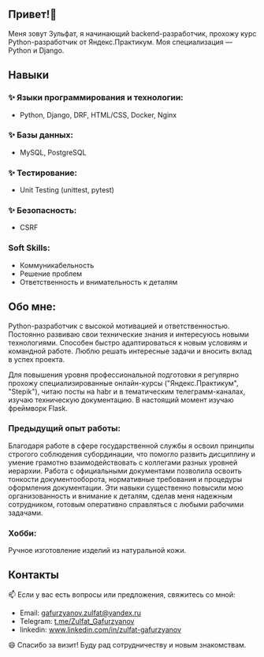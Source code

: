 ## Привет!👋

Меня зовут Зульфат, я начинающий backend-разработчик, прохожу курс Python-разработчик от Яндекс.Практикум. Моя специализация — Python и Django.

## Навыки

### ✨ Языки программирования и технологии:
   - Python, Django, DRF, HTML/CSS, Docker, Nginx

### ✨ Базы данных:
   - MySQL, PostgreSQL

### ✨ Тестирование:
   - Unit Testing (unittest, pytest)

### ✨ Безопасность:
   - CSRF

### Soft Skills:
   - Коммуникабельность
   - Решение проблем
   - Ответственность и внимательность к деталям

## Обо мне:
Python-разработчик с высокой мотивацией и ответственностью. Постоянно развиваю свои
технические знания и интересуюсь новыми технологиями. Способен быстро
адаптироваться к новым условиям и командной работе. Люблю решать интересные задачи
и вносить вклад в успех проекта.

Для повышения уровня профессиональной подготовки я регулярно прохожу
специализированные онлайн-курсы ("Яндекс.Практикум", "Stepik"), читаю посты на habr и
в тематическим телеграмм-каналах, изучаю техническую документацию. В настоящий
момент изучаю фреймворк Flask.

### Предыдущий опыт работы: 
Благодаря работе в сфере государственной службы я освоил принципы строгого соблюдения субординации, что помогло развить
дисциплину и умение грамотно взаимодействовать с коллегами разных уровней иерархии.
Работа с официальными документами позволила освоить тонкости документооборота,
нормативные требования и процедуры оформления документации. Эти навыки
существенно повысили мою организованность и внимание к деталям, сделав меня
надежным сотрудником, готовым оперативно справляться с любыми рабочими задачами.

### Хобби: 
Ручное изготовление изделий из натуральной кожи.

## Контакты

   📫 Если у вас есть вопросы или предложения, свяжитесь со мной:
   - Email: gafurzyanov.zulfat@yandex.ru
   - Telegram: [t.me/Zulfat_Gafurzyanov](https://t.me/Zulfat_Gafurzyanov)
   - linkedin: www.linkedin.com/in/zulfat-gafurzyanov

   😄 Спасибо за визит! Буду рад сотрудничеству и новым знакомствам.
<!--
**Zulfat-Gafurzyanov/Zulfat-Gafurzyanov** is a ✨ _special_ ✨ repository because its `README.md` (this file) appears on your GitHub profile.

Here are some ideas to get you started:

- 🔭 I’m currently working on ...
- 🌱 I’m currently learning ...
- 👯 I’m looking to collaborate on ...
- 🤔 I’m looking for help with ...
- 💬 Ask me about ...
- 📫 How to reach me: ...
- 😄 Pronouns: ...
- ⚡ Fun fact: ...
-->
